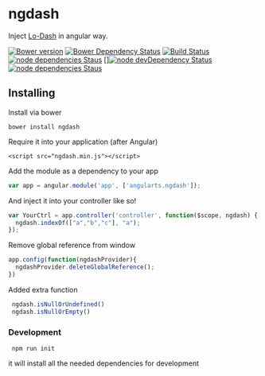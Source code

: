 ngdash
=========

Inject [Lo-Dash](http://lodash.com/) in angular way.

[![Bower version](https://badge.fury.io/bo/ngdash.svg)](http://badge.fury.io/bo/ngdash)
[![Bower Dependency Status](https://www.versioneye.com/user/projects/556fcb39643934001e270000/badge.svg?style=flat)](https://www.versioneye.com/user/projects/556fcb39643934001e270000)
[![Build Status](https://travis-ci.org/hgrathi/angularts-ngdash.svg?branch=master)](https://travis-ci.org/hgrathi/angularts-ngdash)
[![node dependencies Staus](https://david-dm.org/hgrathi/angularts-ngdash.png)](https://david-dm.org/hgrathi/angualrts-ngdash)
[][![node devDependency Status](https://david-dm.org/hgrathi/angularts-ngdash/dev-status.svg)](https://david-dm.org/hgrathi/angularts-ngdash#info=devDependencies)
[![node dependencies Staus](https://img.shields.io/gratipay/hgrathi.svg)]()

## Installing
Install via bower

```bower install ngdash```

Require it into your application (after Angular)

```<script src="ngdash.min.js"></script>```

Add the module as a dependency to your app

```js
var app = angular.module('app', ['angularts.ngdash']);
```

And inject it into your controller like so!

```js
var YourCtrl = app.controller('controller', function($scope, ngdash) {
  ngdash.indexOf(["a","b","c"], "a");
});
```

Remove global reference from window

```js
app.config(function(ngdashProvider){
  ngdashProvider.deleteGlobalReference();
})
```

Added extra function

```js
 ngdash.isNullOrUndefined()
 ngdash.isNullOrEmpty()
```


### Development

``` npm run init```

it will install all the needed dependencies for development
